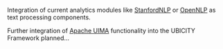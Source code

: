 Integration of current analytics modules like <a href="http://nlp.stanford.edu">StanfordNLP</a> or <a href="http://opennlp.apache.org">OpenNLP</a> as text processing components.

Further integration of <a href="https://uima.apache.org">Apache UIMA</a> functionality into the UBICITY Framework planned...
